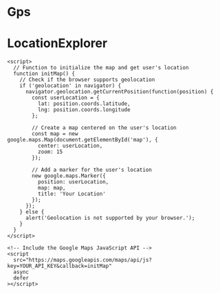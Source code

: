 # Gps
<!DOCTYPE html>
<html>
  <head>
    <title>LocationExplorer</title>
  </head>
  <body>
    <h1>LocationExplorer</h1>
    <div id="map"></div>

    <script>
      // Function to initialize the map and get user's location
      function initMap() {
        // Check if the browser supports geolocation
        if ('geolocation' in navigator) {
          navigator.geolocation.getCurrentPosition(function(position) {
            const userLocation = {
              lat: position.coords.latitude,
              lng: position.coords.longitude
            };

            // Create a map centered on the user's location
            const map = new google.maps.Map(document.getElementById('map'), {
              center: userLocation,
              zoom: 15
            });

            // Add a marker for the user's location
            new google.maps.Marker({
              position: userLocation,
              map: map,
              title: 'Your Location'
            });
          });
        } else {
          alert('Geolocation is not supported by your browser.');
        }
      }
    </script>

    <!-- Include the Google Maps JavaScript API -->
    <script
      src="https://maps.googleapis.com/maps/api/js?key=YOUR_API_KEY&callback=initMap"
      async
      defer
    ></script>
  </body>
</html>
